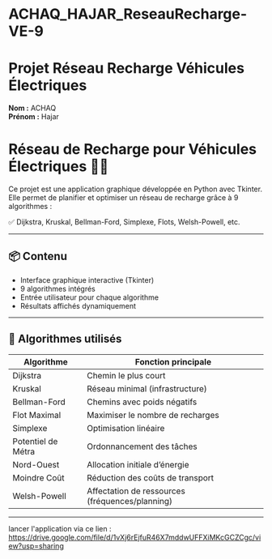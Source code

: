 # ACHAQ_HAJAR_ReseauRecharge-VE-9
# Projet Réseau Recharge Véhicules Électriques

**Nom :** ACHAQ  
**Prénom :** Hajar

# Réseau de Recharge pour Véhicules Électriques 🔌🚗

Ce projet est une application graphique développée en Python avec Tkinter.  
Elle permet de planifier et optimiser un réseau de recharge grâce à 9 algorithmes :

✅ Dijkstra, Kruskal, Bellman-Ford, Simplexe, Flots, Welsh-Powell, etc.

---

## 📦 Contenu

- Interface graphique interactive (Tkinter)
- 9 algorithmes intégrés
- Entrée utilisateur pour chaque algorithme
- Résultats affichés dynamiquement

---

## 🧮 Algorithmes utilisés

| Algorithme        | Fonction principale                                     |
|-------------------|---------------------------------------------------------|
| Dijkstra          | Chemin le plus court                                    |
| Kruskal           | Réseau minimal (infrastructure)                         |
| Bellman-Ford      | Chemins avec poids négatifs                             |
| Flot Maximal      | Maximiser le nombre de recharges                        |
| Simplexe          | Optimisation linéaire                                   |
| Potentiel de Métra| Ordonnancement des tâches                               |
| Nord-Ouest        | Allocation initiale d’énergie                           |
| Moindre Coût      | Réduction des coûts de transport                        |
| Welsh-Powell      | Affectation de ressources (fréquences/planning)         |

---
lancer l'application via ce lien : 
https://drive.google.com/file/d/1vXj6rEjfuR46X7mddwUFFXiMKcGCZCgc/view?usp=sharing
